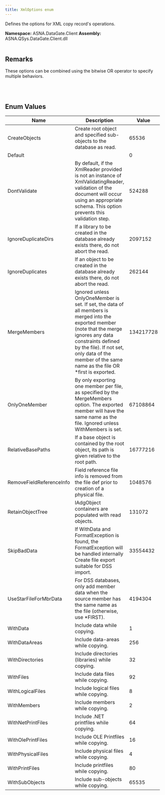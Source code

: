 ```yaml
---
title: XmlOptions enum
---
```


Defines the options for XML copy record's operations.

**Namespace:** ASNA.DataGate.Client
**Assembly:** ASNA.QSys.DataGate.Client.dll
<br>
<br>

## Remarks
These options can be combined using the bitwise OR operator to specify multiple behaviors.

<br>
<br>

## Enum Values

| Name | Description | Value
| --- | --- | --- 
| CreateObjects | Create root object and specified sub-objects to the database as read. | 65536 |
| Default |  | 0 |
| DontValidate | By default, if the XmlReader provided is not an instance of XmlValidatingReader, validation of the document will occur using an appropriate schema. This option prevents this validation step. | 524288 |
| IgnoreDuplicateDirs | If a library to be created in the database already exists there, do not abort the read. | 2097152 |
| IgnoreDuplicates | If an object to be created in the database already exists there, do not abort the read. | 262144 |
| MergeMembers | Ignored unless OnlyOneMember is set. If set, the data of all members is merged into the exported member (note that the merge ignores any data constraints defined by the file). If not set, only data of the member of the same name as the file OR *first is exported. | 134217728 |
| OnlyOneMember | By only exporting one member per file, as specified by the MergeMembers option. The exported member will have the same name as the file. Ignored unless WithMembers is set. | 67108864 |
| RelativeBasePaths | If a base object is contained by the root object, its path is given relative to the root path. | 16777216 |
| RemoveFieldReferenceInfo | Field reference file info is removed from the file def prior to creation of a physical file. | 1048576 |
| RetainObjectTree | IAdgObject containers are populated with read objects. | 131072 |
| SkipBadData | If WithData and FormatException is found, the FormatException will be handled internally Create file export suitable for DSS import. | 33554432 |
| UseStarFileForMbrData | For DSS databases, only add member data when the source member has the same name as the file (otherwise, use *FIRST). | 4194304 |
| WithData | Include data while copying. | 1 |
| WithDataAreas | Include data-areas while copying. | 256 |
| WithDirectories | Include directories (libraries) while copying. | 32 |
| WithFiles | Include data files while copying. | 92 |
| WithLogicalFiles | Include logical files while copying. | 8 |
| WithMembers | Include members while copying. | 2 |
| WithNetPrintFiles | Include .NET printfiles while copying. | 64 |
| WithOlePrintFiles | Include OLE Printfiles while copying. | 16 |
| WithPhysicalFiles | Include physical files while copying. | 4 |
| WithPrintFiles | Include printfiles while copying. | 80 |
| WithSubObjects | Include sub-objects while copying.  | 65535 |
